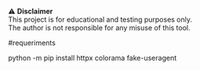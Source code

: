 ⚠️ **Disclaimer**  
This project is for educational and testing purposes only.  
The author is not responsible for any misuse of this tool.

#requeriments

python -m pip install httpx colorama fake-useragent
